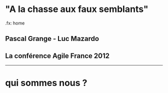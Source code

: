 "A la chasse aux faux semblants"
================================
.fx: home

## Pascal Grange - Luc Mazardo ##

## La conférence Agile France 2012 ##

----
# qui sommes nous ?

